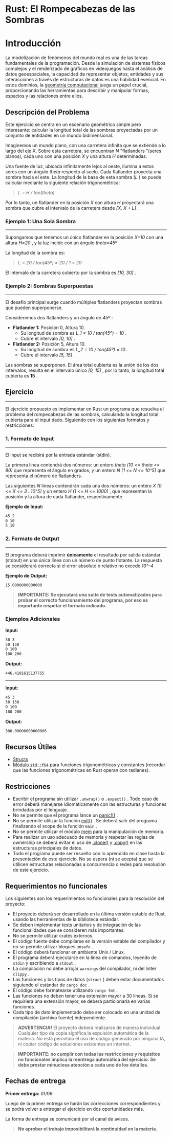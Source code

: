 # Rust: El Rompecabezas de las Sombras

# Introducción

La modelización de fenómenos del mundo real es una de las tareas fundamentales de la programación. Desde la simulación de sistemas físicos complejos y el renderizado de gráficos en videojuegos hasta el análisis de datos geoespaciales, la capacidad de representar objetos, entidades y sus interacciones a través de estructuras de datos es una habilidad esencial. En estos dominios, la [geometría computacional](https://es.wikipedia.org/wiki/Geometr%C3%ADa_computacional) juega un papel crucial, proporcionando las herramientas para describir y manipular formas, espacios y las relaciones entre ellos.

## Descripción del Problema

Este ejercicio se centra en un escenario geométrico simple pero interesante: calcular la longitud total de las sombras proyectadas por un conjunto de entidades en un mundo bidimensional.

Imaginemos un mundo plano, con una carretera infinita que se extiende a lo largo del eje X. Sobre esta carretera, se encuentran _N_ "flatlanders "(seres planos), cada uno con una posición _X_ y una altura _H_ determinadas.

Una fuente de luz, ubicada infinitamente lejos al oeste, ilumina a estos seres con un ángulo _theta_ respecto al suelo. Cada flatlander proyecta una sombra hacia el este. La longitud de la base de esta sombra (_L_ ) se puede calcular mediante la siguiente relación trigonométrica:

> _L = H / tan(theta)_

Por lo tanto, un flatlander en la posición _X_ con altura _H_ proyectará una sombra que cubre el intervalo de la carretera desde _\[X, X + L\]_ .

### Ejemplo 1: Una Sola Sombra
---

Supongamos que tenemos un único flatlander en la posición _X=10_ con una altura _H=20_ , y la luz incide con un ángulo _theta=45º_ .

La longitud de la sombra es:

> _L = 20 / tan(45º) = 20 / 1 = 20_

El intervalo de la carretera cubierto por la sombra es _\[10, 30\]_ .

### Ejemplo 2: Sombras Superpuestas
---

El desafío principal surge cuando múltiples flatlanders proyectan sombras que pueden superponerse.

Consideremos dos flatlanders y un ángulo de _45º_ :

*   **Flatlander 1:** Posición 0, Altura 10.
    *   Su longitud de sombra es _L\_1 = 10 / tan(45º) = 10_ .
    *   Cubre el intervalo _\[0, 10\]_ .
*   **Flatlander 2:** Posición 5, Altura 10.
    *   Su longitud de sombra es _L\_2 = 10 / tan(45º) = 10_ .
    *   Cubre el intervalo _\[5, 15\]_ .

Las sombras se superponen. El área total cubierta es la unión de los dos intervalos, resulta en el intervalo único _\[0, 15\]_ , por lo tanto, la longitud total cubierta es **15** .

## Ejercicio
---

El ejercicio propuesto es implementar en Rust un programa que resuelva el problema del rompecabezas de las sombras, calculando la longitud total cubierta para el input dado. Siguiendo con los siguientes formatos y restricciones:

### 1. Formato de Input
---

El input se recibirá por la entrada estándar (stdin).

La primera línea contendrá dos números: un entero _theta (10 <= theta <= 80)_ que representa el ángulo en grados, y un entero _N (1 <= N <= 10^5)_ que representa el número de flatlanders.

Las siguientes _N_ líneas contendrán cada una dos números: un entero _X (0 <= X <= 3 . 10^5)_ y un entero _H (1 <= H <= 1000)_ , que representan la posición y la altura de cada flatlander, respectivamente.

**Ejemplo de Input:**
```bash
45 2
0 10
5 10
```               

### 2. Formato de Output
---

El programa deberá imprimir **únicamente** el resultado por salida estándar (stdout) en una única línea con un número de punto flotante. La respuesta se considerará correcta si el error absoluto o relativo no excede _10^-4_

**Ejemplo de Output:**

```bash
15.0000000000000
```
                        
> **IMPORTANTE: Se ejecutará una suite de tests automatizados para probar el correcto funcionamiento del programa, por eso es importante respetar el formato indicado.**

### Ejemplos Adicionales

**Input:**
```bash
30 3
50 150
0 100
100 200
```                        

**Output:**
```bash
446.4101615137755

```                        

* * *

**Input:**
```bash
45 3
50 150
0 100
100 200
```                        

**Output:**
```bash
300.00000000000006
```                        

## Recursos Útiles

*   [Structs](https://doc.rust-lang.org/book/ch05-00-structs.html)
*   [Módulo `std::f64`](https://doc.rust-lang.org/stable/std/f64) para funciones trigonométricas y constantes (recordar que las funciones trigonométricas en Rust operan con radianes).

## Restricciones

*   Escribir el programa sin utilizar `.unwrap()` o `.expect()` . Todo caso de error deberá manejarse idiomáticamente con las estructuras y funciones brindadas por el lenguaje.
*   No se permite que el programa lance un [panic!()](https://doc.rust-lang.org/book/ch09-01-unrecoverable-errors-with-panic.html) .
*   No se permite utilizar la función [exit()](https://doc.rust-lang.org/std/process/fn.exit.html) . Se deberá salir del programa finalizando el scope de la función `main` .
*   No se permite utilizar el módulo [mem](https://doc.rust-lang.org/std/mem/) para la manipulación de memoria.
*   Para realizar un uso adecuado de memoria y respetar las reglas de ownership se deberá evitar el uso de [.clone()](https://doc.rust-lang.org/std/clone/trait.Clone.html) y [.copy()](https://doc.rust-lang.org/std/marker/trait.Copy.html) en las estructuras principales de datos.
*   Todo el programa puede ser resuelto con lo aprendido en clase hasta la presentación de este ejercicio. No se espera (ni se acepta) que se utilicen estructuras relacionadas a concurrencia o redes para resolución de este ejercicio.

## Requerimientos no funcionales

Los siguientes son los requerimientos no funcionales para la resolución del proyecto:

*   El proyecto deberá ser desarrollado en la última versión estable de Rust, usando las herramientas de la biblioteca estándar.
*   Se deben implementar tests unitarios y de integración de las funcionalidades que se consideren más importantes.
*   No se permite utilizar crates externos.
*   El código fuente debe compilarse en la versión estable del compilador y no se permite utilizar bloques `unsafe` .
*   El código deberá funcionar en ambiente Unix / Linux.
*   El programa deberá ejecutarse en la línea de comandos, leyendo de `stdin` y escribiendo a `stdout` .
*   La compilación no debe arrojar `warnings` del compilador, ni del linter `clippy` .
*   Las funciones y los tipos de datos (`struct` ) deben estar documentados siguiendo el estándar de `cargo doc` .
*   El código debe formatearse utilizando `cargo fmt` .
*   Las funciones no deben tener una extensión mayor a 30 líneas. Si se requiriera una extensión mayor, se deberá particionarla en varias funciones.
*   Cada tipo de dato implementado debe ser colocado en una unidad de compilación (archivo fuente) independiente.

> **ADVERTENCIA!** El proyecto deberá realizarse de manera individual. Cualquier tipo de copia significa la expulsión automática de la materia. No está permitido el uso de código generado por ninguna IA, ni copiar código de soluciones existentes en internet.

> **IMPORTANTE: no cumplir con todas las restricciones y requisitos no funcionales implica la reentrega automática del ejercicio. Se debe prestar minuciosa atención a cada uno de los detalles.**

## Fechas de entrega

**Primer entrega:** 01/09

Luego de la primer entrega se harán las correcciones correspondientes y se podrá volver a entregar el ejercicio en dos oportunidades más.

La forma de entrega se comunicará por el canal de avisos.

> **No aprobar el trabajo imposibilitará la continuidad en la materia.**
